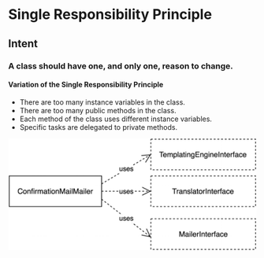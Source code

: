 # Single Responsibility Principle

## Intent

### A class should have one, and only one, reason to change.

#### Variation of the Single Responsibility Principle
- There are too many instance variables in the class.
- There are too many public methods in the class.
- Each method of the class uses different instance variables.
- Specific tasks are delegated to private methods.

![Single Responsibility Principle Diagram](./srp.jpg "Single Responsibility Principle Diagram")